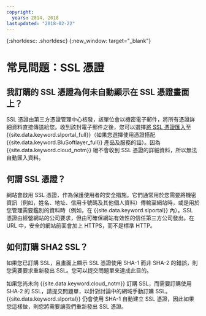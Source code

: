 ```yaml
---
copyright:
  years: 2014, 2018
lastupdated: "2018-02-22"
---
```


{:shortdesc: .shortdesc}
{:new_window: target="_blank"}

<a name="top"></a>
# 常見問題：SSL 憑證

## 我訂購的 SSL 憑證為何未自動顯示在 SSL 憑證畫面上？

SSL 憑證由第三方憑證管理中心核發，該單位會以機密電子郵件，將所有憑證詳細資料直接傳送給您。收到該封電子郵件之後，您可以選擇[將 SSL 憑證匯入](import-ssl-certificate.html)至 {{site.data.keyword.slportal_full}}（如果您選擇使用憑證搭配 {{site.data.keyword.BluSoftlayer_full}} 產品及服務的話）。因為 {{site.data.keyword.cloud_notm}} 絕不會收到 SSL 憑證的詳細資料，所以無法自動匯入資料。

## 何謂 SSL 憑證？

網站會啟用 SSL 憑證，作為保護使用者的安全措施。它們通常用於您需要將機密資訊（例如，姓名、地址、信用卡號碼及其他個人資料）傳輸至網站時，或是用於您管理需要鑑別的資料時（例如，在 {{site.data.keyword.slportal}} 內）。SSL 憑證由經營網站的公司要求，但由可確保網站有效性的信任第三方公司發出。在 URL 中，安全的網站前面會加上 HTTPS，而不是標準 HTTP。

## 如何訂購 SHA2 SSL？

如果您已訂購 SSL，且畫面上顯示 SSL 憑證使用 SHA-1 而非 SHA-2 的錯誤，則您需要要求重新發出 SSL。您可以提交問題單來達成此目的。

如果您尚未向 {{site.data.keyword.cloud_notm}} 訂購 SSL，而需要訂購使用 SHA-2 的 SSL，請提交問題單，以針對討論中的網域手動訂購 SSL。{{site.data.keyword.slportal}} 仍會使用 SHA-1 自動建立 SSL 憑證，因此如果您這樣做，則您將需要讓我們重新發出 SSL 憑證。

